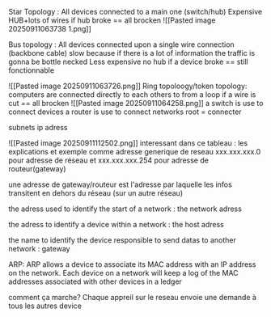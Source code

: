 Star Topology : All devices connected to a main one (switch/hub)
Expensive HUB+lots of wires 
if hub broke == all brocken
![[Pasted image 20250911063738 1.png]]

Bus topology : All devices connected upon a single wire connection (backbone cable) slow because if there is a lot of information the traffic is gonna be bottle necked
Less expensive no hub
if a device broke == still fonctionnable

![[Pasted image 20250911063726.png]]
Ring topoloogy/token topology: computers are connected directly to each others to from a loop
if a wire is cut == all brocken
![[Pasted image 20250911064258.png]]
a switch is use to connect devices
a router is use to connect networks root = connecter

subnets ip adress

![[Pasted image 20250911112502.png]]
interessant dans ce tableau : les explications et exemple comme adresse generique de reseau xxx.xxx.xxx.0 pour adresse de réseau et xxx.xxx.xxx.254 pour adresse de routeur(gateway)

une adresse de gateway/routeur est l'adresse par laquelle les infos transitent en dehors du réseau (sur un autre réseau)

the adress used to identify the start of a network : the network adress

the adress to identify a device within a network : the host adress

the name to identify the device responsible to send datas to another network : gateway

ARP: ARP allows a device to associate its MAC address with an IP address on the network. Each device on a network will keep a log of the MAC addresses associated with other devices in  a ledger

comment ça marche?
Chaque appreil sur le reseau envoie une demande à tous les autres device